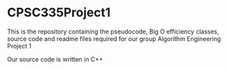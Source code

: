 # CPSC335Project1
This is the repository containing the pseudocode, Big O efficiency classes, source code and readme files required for our group Algorithm Engineering Project 1

Our source code is written in C++
